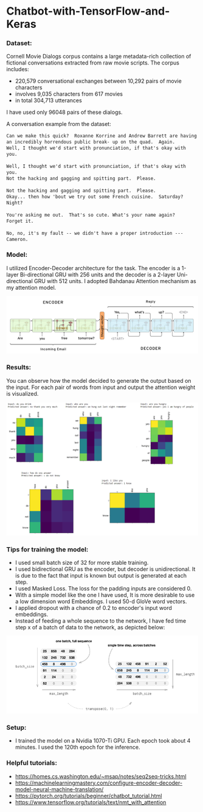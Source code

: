# Chatbot-with-TensorFlow-and-Keras
 
### Dataset:  

 Cornell Movie Dialogs corpus contains a large metadata-rich collection of fictional conversations extracted from raw movie scripts.
 The corpus includes:
- 220,579 conversational exchanges between 10,292 pairs of movie characters
- involves 9,035 characters from 617 movies
- in total 304,713 utterances

I have used only 96048 pairs of these dialogs.

A conversation example from the dataset:

```
Can we make this quick?  Roxanne Korrine and Andrew Barrett are having an incredibly horrendous public break- up on the quad.  Again.
Well, I thought we'd start with pronunciation, if that's okay with you.

Well, I thought we'd start with pronunciation, if that's okay with you.
Not the hacking and gagging and spitting part.  Please.

Not the hacking and gagging and spitting part.  Please.
Okay... then how 'bout we try out some French cuisine.  Saturday?  Night?

You're asking me out.  That's so cute. What's your name again?
Forget it.

No, no, it's my fault -- we didn't have a proper introduction ---
Cameron.
```

### Model:

I utilized Encoder-Decoder architecture for the task. The encoder is a 1-layer Bi-directional GRU with 256 units and the decoder is a 2-layer Uni-directional GRU with 512 units. I adopted Bahdanau Attention mechanism as my attention model.

![](pictures/encoder_decoder.png)

### Results:

You can observe how the model decided to generate the output based on the input. For each pair of words from input and output the attention weight is visualized.

![](pictures/attention_output.png)

### Tips for training the model:

* I used small batch size of 32 for more stable training.
* I used bidirectional GRU as the encoder, but decoder is unidirectional. It is due to the fact that input is known but output is generated at each step.
* I used Masked Loss. The loss for the padding inputs are considered 0.
* With a simple model like the one I have used, It is more desirable to use a low dimension word Embeddings. I used 50-d GloVe word vectors.
* I applied dropout with a chance of 0.2 to encoder's input word embeddings.
* Instead of feeding a whole sequence to the network, I have fed time step x of a batch of data to the network, as depicted below:

![picture is from pytorch chatbot toturial](pictures/seq2seq_batches.png)

### Setup:

* I trained the model on a Nvidia 1070-Ti GPU. Each epoch took about 4 minutes. I used the 120th epoch for the inference.

### Helpful tutorials:

* https://homes.cs.washington.edu/~msap/notes/seq2seq-tricks.html
* https://machinelearningmastery.com/configure-encoder-decoder-model-neural-machine-translation/
* https://pytorch.org/tutorials/beginner/chatbot_tutorial.html
* https://www.tensorflow.org/tutorials/text/nmt_with_attention
